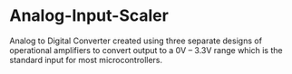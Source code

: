 # Analog-Input-Scaler
Analog to Digital Converter created using three separate designs of operational amplifiers to convert output to a 0V – 3.3V range which is the standard input for most microcontrollers.
